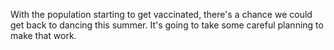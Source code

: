 With the population starting to get vaccinated, there's a chance we could get back to dancing this summer.  It's going to take some careful planning to make that work.
